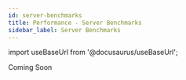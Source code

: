 ```yaml
---
id: server-benchmarks
title: Performance - Server Benchmarks
sidebar_label: Server Benchmarks
---
```


import useBaseUrl from '@docusaurus/useBaseUrl';

Coming Soon